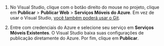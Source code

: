
1. No Visual Studio, clique com o botão direito do mouse no projeto, clique em **Publicar** > **Publicar Web** > **Serviços Móveis do Azure**. Em vez de usar o Visual Studio, [você também poderá usar o Git](../articles/mobile-services/mobile-services-dotnet-backend-store-code-source-control.md).

2. Entre com credenciais do Azure e selecione seu serviço em **Serviços Móveis Existentes**. O Visual Studio baixa suas configurações de publicação diretamente do Azure. Por fim, clique em **Publicar**.

<!---HONumber=August15_HO6-->